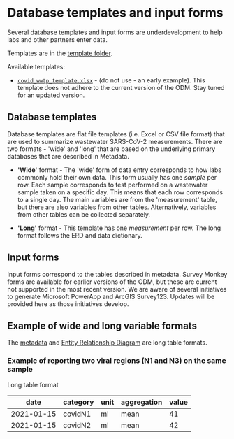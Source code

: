 # Database templates and input forms

Several database templates and input forms are underdevelopment to help labs and other partners enter data.

Templates are in the [template folder](template).

Available templates:

-   [`covid_wwtp_template.xlsx`](template/covid_wwtp_template.xlsx) - (do not use - an early example). This template does not adhere to the current version of the ODM. Stay tuned for an updated version.

## Database templates

Database templates are flat file templates (i.e. Excel or CSV file format) that are used to summarize wastewater SARS-CoV-2 measurements. There are two formats - 'wide' and 'long' that are based on the underlying primary databases that are described in Metadata.

-   **'Wide'** format - The 'wide' form of data entry corresponds to how labs commonly hold their own data. This form usually has one *sample* per row. Each sample corresponds to test performed on a wastewater sample taken on a specific day. This means that each row corresponds to a single day. The main variables are from the 'measurement' table, but there are also variables from other tables. Alternatively, variables from other tables can be collected separately.

-   **'Long'** format - This template has one *measurement* per row. The long format follows the ERD and data dictionary.

## Input forms

Input forms correspond to the tables described in metadata. Survey Monkey forms are available for earlier versions of the ODM, but these are current not supported in the most recent version. We are aware of several initiatives to generate Microsoft PowerApp and ArcGIS Survey123. Updates will be provided here as those initiatives develop.

## Example of wide and long variable formats

The [metadata](metadata.md) and [Entity Relationship Diagram](../blob/dev/metadata.md#entity-relationship-diagram-) are long table formats. 

### Example of reporting two viral regions (N1 and N3) on the same sample

Long table format

|date      |category|unit|aggregation|value|
|----------|--------|----|-----------|-----|
|2021-01-15|covidN1 |ml  |mean       |41   |
|2021-01-15|covidN2 |ml  |mean       |42   |
